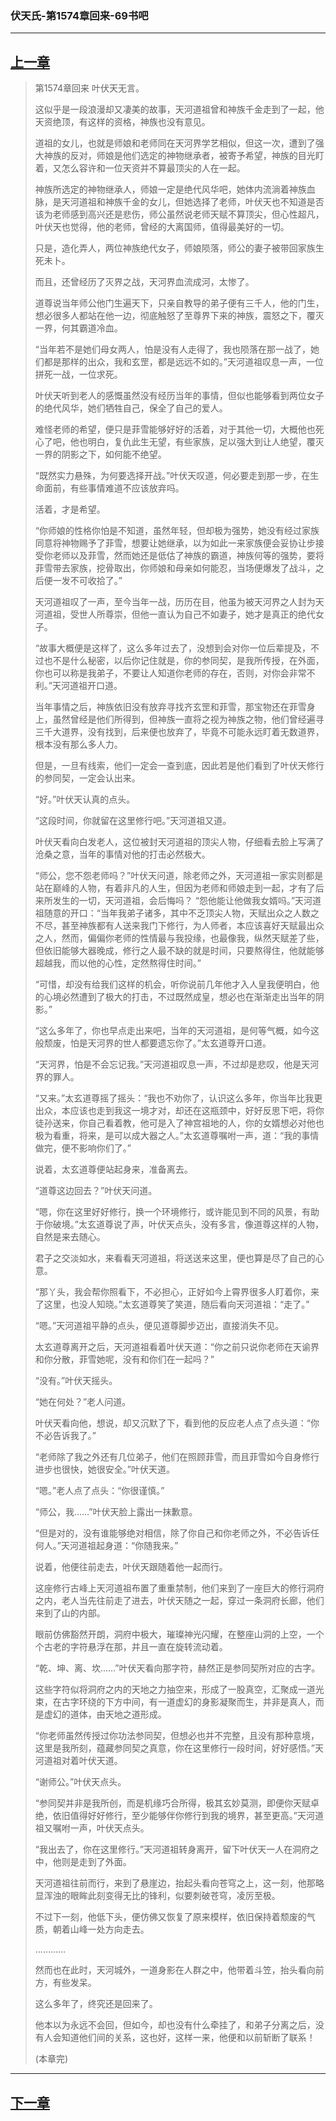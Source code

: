 ### 伏天氏-第1574章回来-69书吧

--------
[上一章](./d8d0d99df3bca6aba116c943d5d1c826.md)
--------


>
>
>
>第1574章回来
>叶伏天无言。
>
>这似乎是一段浪漫却又凄美的故事，天河道祖曾和神族千金走到了一起，他天资绝顶，有这样的资格，神族也没有意见。
>
>道祖的女儿，也就是师娘和老师同在天河界学艺相似，但这一次，遭到了强大神族的反对，师娘是他们选定的神物继承者，被寄予希望，神族的目光盯着，又怎么容许和一位天资并不算最顶尖的人在一起。
>
>神族所选定的神物继承人，师娘一定是绝代风华吧，她体内流淌着神族血脉，是天河道祖和神族千金的女儿，但她选择了老师，叶伏天也不知道是否该为老师感到高兴还是悲伤，师公虽然说老师天赋不算顶尖，但心性超凡，叶伏天也觉得，他的老师，曾经的大离国师，值得最美好的一切。
>
>只是，造化弄人，两位神族绝代女子，师娘陨落，师公的妻子被带回家族生死未卜。
>
>而且，还曾经历了灭界之战，天河界血流成河，太惨了。
>
>道尊说当年师公他门生遍天下，只亲自教导的弟子便有三千人，他的门生，想必很多人都站在他一边，彻底触怒了至尊界下来的神族，震怒之下，覆灭一界，何其霸道冷血。
>
>“当年若不是她们母女两人，怕是没有人走得了，我也陨落在那一战了，她们都是那样的出众，我和玄罡，都是远远不如的。”天河道祖叹息一声，一位拼死一战，一位求死。
>
>叶伏天听到老人的感慨虽然没有经历当年的事情，但似也能够看到两位女子的绝代风华，她们牺牲自己，保全了自己的爱人。
>
>难怪老师的希望，便只是菲雪能够好好的活着，对于其他一切，大概他也死心了吧，他也明白，复仇此生无望，有些家族，足以强大到让人绝望，覆灭一界的阴影之下，如何能不绝望。
>
>“既然实力悬殊，为何要选择开战。”叶伏天叹道，何必要走到那一步，在生命面前，有些事情难道不应该放弃吗。
>
>活着，才是希望。
>
>“你师娘的性格你怕是不知道，虽然年轻，但却极为强势，她没有经过家族同意将神物赐予了菲雪，想要让她继承，以为如此一来家族便会妥协让步接受你老师以及菲雪，然而她还是低估了神族的霸道，神族何等的强势，要将菲雪带去家族，挖骨取出，你师娘和母亲如何能忍，当场便爆发了战斗，之后便一发不可收拾了。”
>
>天河道祖叹了一声，至今当年一战，历历在目，他虽为被天河界之人封为天河道祖，受世人所尊崇，但他一直认为自己不如妻子，她才是真正的绝代女子。
>
>“故事大概便是这样了，这么多年过去了，没想到会对你一位后辈提及，不过也不是什么秘密，以后你记住就是，你的参同契，是我所传授，在外面，你也可以称是我弟子，不要让人知道你老师的存在，否则，对你会非常不利。”天河道祖开口道。
>
>当年事情之后，神族依旧没有放弃寻找齐玄罡和菲雪，那宝物还在菲雪身上，虽然曾经是他们所得到，但神族一直将之视为神族之物，他们曾经遍寻三千大道界，没有找到，后来便也放弃了，毕竟不可能永远盯着无数道界，根本没有那么多人力。
>
>但是，一旦有线索，他们一定会一查到底，因此若是他们看到了叶伏天修行的参同契，一定会认出来。
>
>“好。”叶伏天认真的点头。
>
>“这段时间，你就留在这里修行吧。”天河道祖又道。
>
>叶伏天看向白发老人，这位被封天河道祖的顶尖人物，仔细看去脸上写满了沧桑之意，当年的事情对他的打击必然极大。
>
>“师公，您不怨老师吗？”叶伏天问道，除老师之外，天河道祖一家实则都是站在巅峰的人物，有着非凡的人生，但因为老师和师娘走到一起，才有了后来所发生的一切，天河道祖，会后悔吗？
>“怨他能让他做我女婿吗。”天河道祖随意的开口：“当年我弟子诸多，其中不乏顶尖人物，天赋出众之人数之不尽，甚至神族都有人送来我门下修行，为人师者，本应该喜好天赋最出众之人，然而，偏偏你老师的性情最与我投缘，也最像我，纵然天赋差了些，但依旧能够大器晚成，修行之人最不缺的就是时间，只要熬得住，他就能够超越我，而以他的心性，定然熬得住时间。”
>
>“可惜，却没有给我们这样的机会，听你说前几年他才入人皇我便明白，他的心境必然遭到了极大的打击，不过既然成皇，想必也在渐渐走出当年的阴影。”
>
>“这么多年了，你也早点走出来吧，当年的天河道祖，是何等气概，如今这般颓废，怕是天河界的世人都要遗忘你了。”太玄道尊开口道。
>
>“天河界，怕是不会忘记我。”天河道祖叹息一声，不过却是悲叹，他是天河界的罪人。
>
>“又来。”太玄道尊摇了摇头：“我也不劝你了，认识这么多年，你当年比我更出众，本应该也走到我这一境才对，却还在这瓶颈中，好好反思下吧，将你徒孙送来，你自己看着教，他可是入了神宫祖地的人，你的女婿想必对他也极为看重，将来，是可以成大器之人。”太玄道尊嘱咐一声，道：“我的事情做完，便不影响你们了。”
>
>说着，太玄道尊便站起身来，准备离去。
>
>“道尊这边回去？”叶伏天问道。
>
>“嗯，你在这里好好修行，换一个环境修行，或许能见到不同的风景，有助于你破境。”太玄道尊说了声，叶伏天点头，没有多言，像道尊这样的人物，自然是来去随心。
>
>君子之交淡如水，来看看天河道祖，将送送来这里，便也算是尽了自己的心意。
>
>“那丫头，我会帮你照看下，不必担心，正好如今上霄界很多人盯着你，来了这里，也没人知晓。”太玄道尊笑了笑道，随后看向天河道祖：“走了。”
>
>“嗯。”天河道祖平静的点头，便见道尊脚步迈出，直接消失不见。
>
>太玄道尊离开之后，天河道祖看着叶伏天道：“你之前只说你老师在天谕界和你分散，菲雪她呢，没有和你们在一起吗？”
>
>“没有。”叶伏天摇头。
>
>“她在何处？”老人问道。
>
>叶伏天看向他，想说，却又沉默了下，看到他的反应老人点了点头道：“你不必告诉我了。”
>
>“老师除了我之外还有几位弟子，他们在照顾菲雪，而且菲雪如今自身修行进步也很快，她很安全。”叶伏天道。
>
>“嗯。”老人点了点头：“你很谨慎。”
>
>“师公，我……”叶伏天脸上露出一抹歉意。
>
>“但是对的，没有谁能够绝对相信，除了你自己和你老师之外，不必告诉任何人。”天河道祖起身道：“你随我来。”
>
>说着，他便往前走去，叶伏天跟随着他一起而行。
>
>这座修行古峰上天河道祖布置了重重禁制，他们来到了一座巨大的修行洞府之内，老人当先往前走了进去，叶伏天随之一起，穿过一条洞府长廊，他们来到了山的内部。
>
>眼前仿佛豁然开朗，洞府中极大，璀璨神光闪耀，在整座山洞的上空，一个个古老的字符悬浮在那，并且一直在旋转流动着。
>
>“乾、坤、离、坎……”叶伏天看向那字符，赫然正是参同契所对应的古字。
>
>这些字符似将洞府之内的天地之力抽空来，形成了一股真空，汇聚成一道光束，在古字环绕的下方中间，有一道虚幻的身影凝聚而生，并非是真人，而是虚幻的道体，由天地之道形成。
>
>“你老师虽然传授过你功法参同契，但想必也并不完整，且没有那种意境，这里是我所刻，蕴藏参同契之真意，你在这里修行一段时间，好好感悟。”天河道祖对着叶伏天道。
>
>“谢师公。”叶伏天点头。
>
>“参同契并非是我所创，而是机缘巧合所得，极其玄妙莫测，即便你天赋卓绝，依旧值得好好修行，至少能够伴你修行到我的境界，甚至更高。”天河道祖又嘱咐一声，叶伏天点头。
>
>“我出去了，你在这里修行。”天河道祖转身离开，留下叶伏天一人在洞府之中，他则是走到了外面。
>
>天河道祖往前而行，来到了悬崖边，抬起头看向苍穹之上，这一刻，他那略显浑浊的眼眸此刻变得无比的锋利，似要刺破苍穹，凌厉至极。
>
>不过下一刻，他低下头，便仿佛又恢复了原来模样，依旧保持着颓废的气质，朝着山峰一处方向走去。
>
>…………
>
>然而也在此时，天河城外，一道身影在人群之中，他带着斗笠，抬头看向前方，有些发呆。
>
>这么多年了，终究还是回来了。
>
>他本以为永远不会回，但如今，却也没有什么牵挂了，和弟子分离之后，没有人会知道他们间的关系，这也好，这样一来，他便和以前斩断了联系！
>
>(本章完)
>
>

--------
[下一章](./dcdb531cf3ab0549cfdd2ece1145d136.md)
--------
